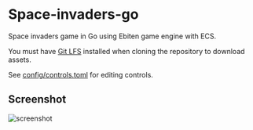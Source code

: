 # Space-invaders-go

Space invaders game in Go using Ebiten game engine with ECS.

You must have [Git LFS](https://git-lfs.github.com/) installed when cloning the repository to download assets.

See [config/controls.toml](config/controls.toml) for editing controls.

## Screenshot

![screenshot](screenshot.png)
